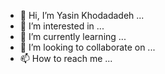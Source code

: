- 👋 Hi, I’m Yasin Khodadadeh ...
- 👀 I’m interested in ...
- 🌱 I’m currently learning ...
- 💞️ I’m looking to collaborate on ...
- 📫 How to reach me ...

<!---
Yas-kh2009/Yas-kh2009 is a ✨ special ✨ repository because its `README.md` (this file) appears on your GitHub profile.
You can click the Preview link to take a 
